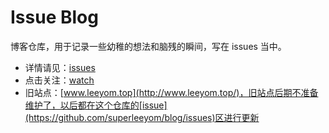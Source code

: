# Issue Blog

博客仓库，用于记录一些幼稚的想法和脑残的瞬间，写在 issues 当中。

- 详情请见：[issues](https://github.com/superleeyom/blog/issues)
- 点击关注：[watch](https://github.com/superleeyom/blog/subscription)
- 旧站点：[www.leeyom.top](http://www.leeyom.top/)，旧站点后期不准备维护了，以后都在这个仓库的[issue](https://github.com/superleeyom/blog/issues)区进行更新
